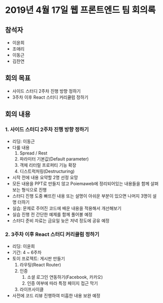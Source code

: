# 2019년 4월 17일 웹 프론트엔드 팀 회의록

## 참석자

- 이윤희
- 조애리
- 이동근
- 김찬연

## 회의 목표

- 사이드 스터디 2주차 진행 방향 정하기
- 3주차 이후 React 스터디 커리큘럼 정하기

## 회의 내용

### 1. 사이드 스터디 2주차 진행 방향 정하기

- 리딩: 이동근
- 다룰 내용
  1. Spread / Rest
  2. 파라미터 기본값(Default parameter)
  3. 객체 리터럴 프로퍼티 기능 확장
  4. 디스트럭처링(Destructuring)
- 시작 전에 내용 요약할 2명 선정 요망
- 모든 내용을 PPT로 만들지 않고 Poiemaweb에 정리되어있는 내용들을 함께 살펴보는 형식으로 진행
- 스터디 진행 도중 빠뜨린 내용 또는 설명이 아쉬운 부분이 있으면 나머지 3명이 설명 더하기
- 실습: 문제로 주어진 코드에 배운 내용을 적용해서 개선해보기
- 실습 진행 전 간단한 예제를 함께 풀어볼 예정
- 스터디 준비 자료는 금요일 늦은 저녁 정도에 공유 예정

### 2. 3주차 이후 React 스터디 커리큘럼 정하기

- 리딩: 이윤희
- 기간: 4 ~ 6주차
- 토이 프로젝트: 게시판 만들기
  1. 라우팅(React Router)
  2. 인증
     1. 소셜 로그인 연동하기(Facebook, 카카오)
     2. 인증 여부에 따라 특정 페이지 접근 막기
  3. 라이프사이클
- 사전에 코드 리뷰 진행하여 미흡한 내용 보완 예정
